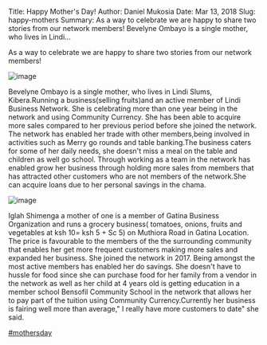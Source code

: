 Title: Happy Mother's Day!
Author: Daniel Mukosia
Date: Mar 13, 2018
Slug: happy-mothers
Summary: As a way to celebrate we are happy to share two stories from our
network members! Bevelyne Ombayo is a single mother, who lives in
Lindi...

As a way to celebrate we are happy to share two stories from our network
members!

![image](images/blog/happy-mothers1.webp)

Bevelyne Ombayo is a single mother, who lives in Lindi Slums,
Kibera.Running a business(selling fruits)and an active member of Lindi
Business Network. She is celebrating more than one year being in the
network and using Community Currency. She has been able to acquire more
sales compared to her previous period before she joined the network. The
network has enabled her trade with other members,being involved in
activities such as Merry go rounds and table banking.The business caters
for some of her daily needs, she doesn't miss a meal on the table and
children as well go school. Through working as a team in the network has
enabled grow her business through holding more sales from members that
has attracted other customers who are not members of the network.She can
acquire loans due to her personal savings in the chama.

![image](images/blog/happy-mothers47.webp)

Iglah Shimenga a mother of one is a member of Gatina Business
Organization and runs a grocery business( tomatoes, onions, fruits and
vegetables at ksh 10= ksh 5 + Sc 5) on Muthiora Road in Gatina Location.
The price is favourable to the members of the the surrounding community
that enables her get more frequent customers making more sales and
expanded her business. She joined the network in 2017. Being amongst the
most active members has enabled her do savings. She doesn't have to
hussle for food since she can purchase food for her family from a vendor
in the network as well as her child at 4 years old is getting education
in a member school Bensofil Community School in the network that allows
her to pay part of the tuition using Community Currency.Currently her
business is fairing well more than average," I really have more
customers to date" she said.

[#mothersday](https://www.grassrootseconomics.org/blog/hashtags/mothersday)

